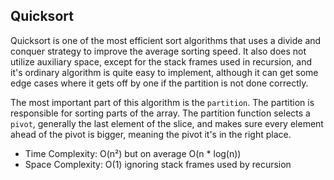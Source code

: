## Quicksort

Quicksort is one of the most efficient sort algorithms that uses a divide and conquer strategy to improve the average sorting speed. It also does not utilize auxiliary space, except for the stack frames used in recursion, and it's ordinary algorithm is quite easy to implement, although it can get some edge cases where it gets off by one if the partition is not done correctly.

The most important part of this algorithm is the `partition`. The partition is responsible for sorting parts of the array. The partition function selects a `pivot`, generally the last element of the slice, and makes sure every element ahead of the pivot is bigger, meaning the pivot it's in the right place.

- Time Complexity: O(n²) but on average O(n \* log(n))
- Space Complexity: O(1) ignoring stack frames used by recursion
